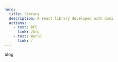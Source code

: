 ```yaml
---
hero:
  title: library
  description: A react library developed with dumi
  actions:
    - text: BFC
      link: /bfc
    - text: World
      link: /
---
```


blog